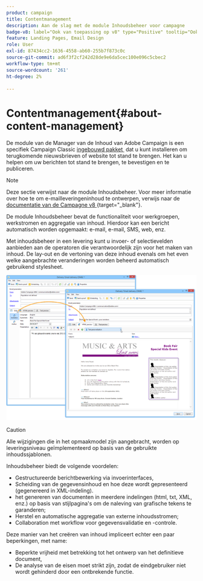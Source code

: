 ```yaml
---
product: campaign
title: Contentmanagement
description: Aan de slag met de module Inhoudsbeheer voor campagne
badge-v8: label="Ook van toepassing op v8" type="Positive" tooltip="Ook van toepassing op campagne v8"
feature: Landing Pages, Email Design
role: User
exl-id: 87434cc2-1636-4558-ab60-255b7f873c0c
source-git-commit: ad6f3f2cf242d28de9e6da5cec100e096c5cbec2
workflow-type: tm+mt
source-wordcount: '261'
ht-degree: 2%

---
```


# Contentmanagement{#about-content-management}

De module van de Manager van de Inhoud van Adobe Campaign is een specifiek Campaign Classic [&#x200B; ingebouwd pakket &#x200B;](../../installation/using/installing-campaign-standard-packages.md) dat u kunt installeren om terugkomende nieuwsbrieven of website tot stand te brengen. Het kan u helpen om uw berichten tot stand te brengen, te bevestigen en te publiceren.

>[!NOTE]
>
>Deze sectie verwijst naar de module Inhoudsbeheer. Voor meer informatie over hoe te om e-mailleveringeninhoud te ontwerpen, verwijs naar de [&#x200B; documentatie van de Campagne v8 &#x200B;](https://experienceleague.adobe.com/docs/campaign/campaign-v8/send/emails/defining-the-email-content.html?lang=nl-NL){target="_blank"}.

De module Inhoudsbeheer bevat de functionaliteit voor werkgroepen, werkstromen en aggregatie van inhoud. Hierdoor kan een bericht automatisch worden opgemaakt: e-mail, e-mail, SMS, web, enz.

Met inhoudsbeheer in een levering kunt u invoer- of selectievelden aanbieden aan de operatoren die verantwoordelijk zijn voor het maken van inhoud. De lay-out en de vertoning van deze inhoud evenals om het even welke aangebrachte veranderingen worden beheerd automatisch gebruikend stylesheet.

![](assets/s_ncs_content_create_content_sample.png)

>[!CAUTION]
>
>Alle wijzigingen die in het opmaakmodel zijn aangebracht, worden op leveringsniveau geïmplementeerd op basis van de gebruikte inhoudssjablonen.

Inhoudsbeheer biedt de volgende voordelen:

* Gestructureerde berichtbewerking via invoerinterfaces,
* Scheiding van de gegevensinhoud en hoe deze wordt gepresenteerd (gegenereerd in XML-indeling).
* het genereren van documenten in meerdere indelingen (html, txt, XML, enz.) op basis van stijlpagina&#39;s om de naleving van grafische tekens te garanderen;
* Herstel en automatische aggregatie van externe inhoudsstromen;
* Collaboration met workflow voor gegevensvalidatie en -controle.

Deze manier van het creëren van inhoud impliceert echter een paar beperkingen, met name:

* Beperkte vrijheid met betrekking tot het ontwerp van het definitieve document,
* De analyse van de eisen moet strikt zijn, zodat de eindgebruiker niet wordt gehinderd door een ontbrekende functie.
